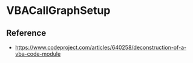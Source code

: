 # VBACallGraphSetup



## Reference

- https://www.codeproject.com/articles/640258/deconstruction-of-a-vba-code-module
